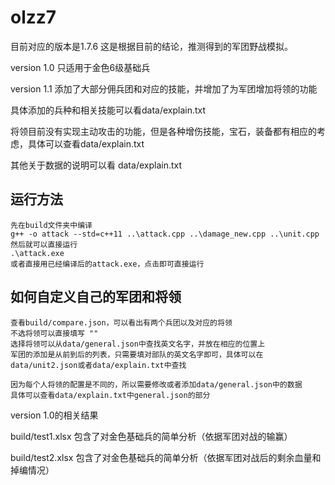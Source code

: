 # olzz7
目前对应的版本是1.7.6
这是根据目前的结论，推测得到的军团野战模拟。

version 1.0 只适用于金色6级基础兵

version 1.1 添加了大部分佣兵团和对应的技能，并增加了为军团增加将领的功能

具体添加的兵种和相关技能可以看data/explain.txt

将领目前没有实现主动攻击的功能，但是各种增伤技能，宝石，装备都有相应的考虑，具体可以查看data/explain.txt

其他关于数据的说明可以看 data/explain.txt

## 运行方法
```shell
先在build文件夹中编译
g++ -o attack --std=c++11 ..\attack.cpp ..\damage_new.cpp ..\unit.cpp
然后就可以直接运行 
.\attack.exe
或者直接用已经编译后的attack.exe，点击即可直接运行
 ```

 ## 如何自定义自己的军团和将领
 ``` shell
 查看build/compare.json，可以看出有两个兵团以及对应的将领
 不选将领可以直接填写 ""
 选择将领可以从data/general.json中查找英文名字，并放在相应的位置上
 军团的添加是从前到后的列表，只需要填对部队的英文名字即可，具体可以在data/unit2.json或者data/explain.txt中查找

因为每个人将领的配置是不同的，所以需要修改或者添加data/general.json中的数据
具体可以查看data/explain.txt中general.json的部分
 ```
 

 version 1.0的相关结果

 build/test1.xlsx 包含了对金色基础兵的简单分析（依据军团对战的输赢） 

 build/test2.xlsx 包含了对金色基础兵的简单分析（依据军团对战后的剩余血量和掉编情况）

